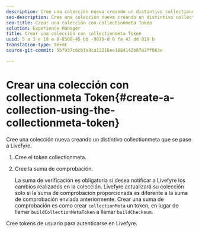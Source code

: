 ```yaml
---
description: Cree una colección nueva creando un distintivo collectionmeta que se pase a Livefyre.
seo-description: Cree una colección nueva creando un distintivo collectionmeta que se pase a Livefyre.
seo-title: Crear una colección con collectionmeta Token
solution: Experience Manager
title: Crear una colección con collectionmeta Token
uuid: 5 a 3 e 18 e 8-8568-45 bb -9070-d 0 fa 43 dd 819 b
translation-type: tm+mt
source-git-commit: 5bf937c8cb1a9ca12216ee1884142b8787ff063e

---
```



# Crear una colección con collectionmeta Token{#create-a-collection-using-the-collectionmeta-token}

Cree una colección nueva creando un distintivo collectionmeta que se pase a Livefyre.

1. Cree el token collectionmeta.
1. Cree la suma de comprobación.

   La suma de verificación es obligatoria si desea notificar a Livefyre los cambios realizados en la colección. Livefyre actualizará su colección solo si la suma de comprobación proporcionada es diferente a la suma de comprobación enviada anteriormente. Crear una suma de comprobación es como crear `collectionMeta` un token, en lugar de llamar `buildCollectionMetaToken` a llamar `buildChecksum`.

Cree tokens de usuario para autenticarse en Livefyre.